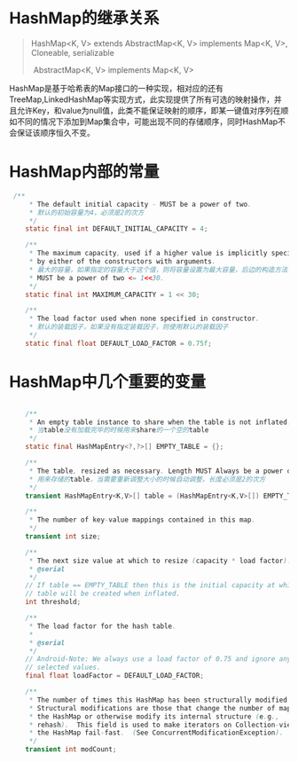 # HashMap的继承关系

> HashMap&lt;K, V&gt; extends AbstractMap&lt;K, V&gt; implements Map&lt;K, V&gt;, Cloneable, serializable
>
>  AbstractMap&lt;K, V&gt; implements Map&lt;K, V&gt;

HashMap是基于哈希表的Map接口的一种实现，相对应的还有TreeMap,LinkedHashMap等实现方式，此实现提供了所有可选的映射操作，并且允许Key，和value为null值，此类不能保证映射的顺序，即某一键值对序列在顺如不同的情况下添加到Map集合中，可能出现不同的存储顺序，同时HashMap不会保证该顺序恒久不变。

# HashMap内部的常量

```java
 /**
     * The default initial capacity - MUST be a power of two.
     * 默认的初始容量为4，必须是2的次方
     */
    static final int DEFAULT_INITIAL_CAPACITY = 4;

    /**
     * The maximum capacity, used if a higher value is implicitly specified
     * by either of the constructors with arguments.
     * 最大的容量，如果指定的容量大于这个值，则将容量设置为最大容量，后边的构造方法有体现。
     * MUST be a power of two <= 1<<30.
     */
    static final int MAXIMUM_CAPACITY = 1 << 30;

    /**
     * The load factor used when none specified in constructor.
     * 默认的装载因子，如果没有指定装载因子，则使用默认的装载因子
     */
    static final float DEFAULT_LOAD_FACTOR = 0.75f;
```

# HashMap中几个重要的变量

```java

    /**
     * An empty table instance to share when the table is not inflated.
     * 当table没有加载完毕的时候用来share的一个空的table
     */
    static final HashMapEntry<?,?>[] EMPTY_TABLE = {};

    /**
     * The table, resized as necessary. Length MUST Always be a power of two.
     * 用来存储的table，当需要重新调整大小的时候自动调整，长度必须是2的次方
     */
    transient HashMapEntry<K,V>[] table = (HashMapEntry<K,V>[]) EMPTY_TABLE;

    /**
     * The number of key-value mappings contained in this map.
     */
    transient int size;

    /**
     * The next size value at which to resize (capacity * load factor).
     * @serial
     */
    // If table == EMPTY_TABLE then this is the initial capacity at which the
    // table will be created when inflated.
    int threshold;

    /**
     * The load factor for the hash table.
     *
     * @serial
     */
    // Android-Note: We always use a load factor of 0.75 and ignore any explicitly
    // selected values.
    final float loadFactor = DEFAULT_LOAD_FACTOR;

    /**
     * The number of times this HashMap has been structurally modified
     * Structural modifications are those that change the number of mappings in
     * the HashMap or otherwise modify its internal structure (e.g.,
     * rehash).  This field is used to make iterators on Collection-views of
     * the HashMap fail-fast.  (See ConcurrentModificationException).
     */
    transient int modCount;
```



